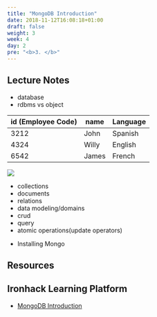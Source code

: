 ```yaml
---
title: "MongoDB Introduction"
date: 2018-11-12T16:08:18+01:00
draft: false
weight: 3
week: 4
day: 2
pre: "<b>3. </b>"
---
```


## Lecture Notes

- database
- rdbms vs object

| id (Employee Code) | name | Language |
|--------------------|------|-----------|
| 3212  | John  | Spanish | 
| 4324  | Willy | English |
| 6542  | James | French  |

![](https://i.imgur.com/MHZY6Y9.png)

- collections
- documents
- relations
- data modeling/domains
- crud
- query
- atomic operations(update operators)

<!-- - draw diagram on the board, explaining what is mongo -> databases -> collections -> documents
- what is schemaless, mongo does not care how the data looks like
- we will add schemas on the nodejs, it will run on our express app
- the difference with sql and how it stores data in tables
  - examples being: mysql, postgres, mssql
  - when adding an incomplete row to sql it will not accept it
  - adding a new row can be done but is cumbersome
  - very restrictive, e.g (add phone number, ok, but if you want to add a second number, it's not easy)
    - solution is to add a new table for phones
- non-relational, relations are added through schemas and nodejs, not on mongo
- speed is a plus in mongo
- distributed as one of the best features vs sql, the data does not need to be all on the same computer
- talk about how it is not possible to do operations depending on each other
  - sql with 3 steps, will make sure it's able to do the three operations for it to be completed
  - mongo does not care, 2 might go through and the third not
    - this would be solved with a distributed database
  - with 2 operations from different users at the same time, you would need to read, edit and save, there might be an issue that it tries to save and it will overwrite the whole document. Atomic operations can fix this, where you directly give the instruction to edit and save
- data modeling is the act of designing how the data looks like in your database -->

- Installing Mongo

## Resources

## Ironhack Learning Platform

- [MongoDB Introduction](http://learn.ironhack.com/#/learning_unit/6470)